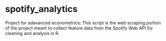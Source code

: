 # spotify_analytics
Project for adavanced econometrics: This script is the web scraping portion of the project meant to collect feature data from the Spotify Web API for cleaning and analysis in R. 
